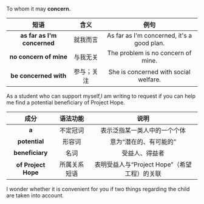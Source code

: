 To whom it may **concern.**

|          **短语**           |    含义    |                    例句                    |
| :-------------------------: | :--------: | :----------------------------------------: |
| **as far as I'm concerned** |  就我而言  | As far as I'm concerned, it's a good plan. |
|   **no concern of mine**    |  与我无关  |     The problem is no concern of mine.     |
|    **be concerned with**    | 参与；关注 |   She is concerned with social welfare.    |

As a student who can support myself,I am writing to request if you can help me find a potential beneficiary of Project Hope.

|        成分         |   语法功能   |                     说明                     |
| :-----------------: | :----------: | :------------------------------------------: |
|        **a**        |   不定冠词   |         表示泛指某一类人中的一个个体         |
|    **potential**    |    形容词    |            意为“潜在的、有可能的”            |
|   **beneficiary**   |     名词     |                受益人、得益者                |
| **of Project Hope** | 所属关系短语 | 表明受益人与“Project Hope”（希望工程）的关联 |

I wonder whether it is convenient for you  if two things regarding the child are taken into account.


